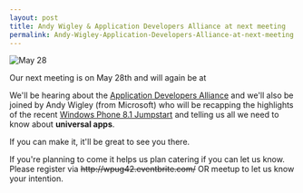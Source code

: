 ```yaml
---
layout: post
title: Andy Wigley & Application Developers Alliance at next meeting
permalink: Andy-Wigley-Application-Developers-Alliance-at-next-meeting
---
```


![May 28](https://mrlacey.github.io/winappsldn/images/London-May28.png)

Our next meeting is on May 28th and will again be at

We'll be hearing about the [Application Developers Alliance](http://appdevelopersalliance.org/) and we'll also be joined by Andy Wigley (from Microsoft) who will be recapping the highlights of the recent [Windows Phone 8.1 Jumpstart](http://channel9.msdn.com/Series/Building-Apps-for-Windows-Phone-8-1) and telling us all we need to know about **universal apps**.

If you can make it, it'll be great to see you there.

If you're planning to come it helps us plan catering if you can let us know. Please register via ~~http&#58;&#47;&#47;wpug42.eventbrite.com/~~ OR meetup to let us know your intention.
